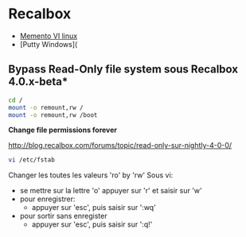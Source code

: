 # Recalbox

- [Memento VI linux](http://free-electrons.com/doc/vi_memento_fr.pdf)
- [Putty Windows](

## Bypass Read-Only file system sous Recalbox 4.0.x-beta*

```bash
cd /
mount -o remount,rw /
mount -o remount,rw /boot
```

**Change file permissions forever**

http://blog.recalbox.com/forums/topic/read-only-sur-nightly-4-0-0/

```bash
vi /etc/fstab
```

Changer les toutes les valeurs 'ro' by 'rw'
Sous vi:
- se mettre sur la lettre 'o' appuyer sur 'r' et saisir sur 'w'
- pour enregistrer:
  - appuyer sur 'esc', puis saisir sur ':wq'
- pour sortir sans enregister
  - appuyer sur 'esc', puis saisir sur ':q!'
